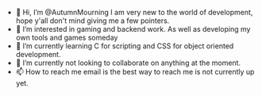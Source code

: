 - 👋 Hi, I’m @AutumnMourning I am very new to the world of development, hope y'all don't mind giving me a few pointers.
- 👀 I’m interested in gaming and backend work. As well as developing my own tools and games someday
- 🌱 I’m currently learning C for scripting and CSS for object oriented development. 
- 💞️ I’m currently not looking to collaborate on anything at the moment.
- 📫 How to reach me email is the best way to reach me is not currently up yet.

<!---
AutumnMourning/AutumnMourning is a ✨ special ✨ repository because its `README.md` (this file) appears on your GitHub profile.
You can click the Preview link to take a look at your changes.
--->
